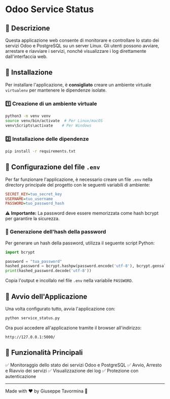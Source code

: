 # Odoo Service Status

## 📌 Descrizione
Questa applicazione web consente di monitorare e controllare lo stato dei servizi Odoo e PostgreSQL su un server Linux. Gli utenti possono avviare, arrestare e riavviare i servizi, nonché visualizzare i log direttamente dall'interfaccia web.

## 🚀 Installazione
Per installare l'applicazione, è **consigliato** creare un ambiente virtuale `virtualenv` per mantenere le dipendenze isolate.

### **1️⃣ Creazione di un ambiente virtuale**
```sh
python3 -m venv venv
source venv/bin/activate  # Per Linux/macOS
venv\Scripts\activate    # Per Windows
```

### **2️⃣ Installazione delle dipendenze**
```sh
pip install -r requirements.txt
```

## 🔑 Configurazione del file `.env`
Per far funzionare l'applicazione, è necessario creare un file `.env` nella directory principale del progetto con le seguenti variabili di ambiente:

```ini
SECRET_KEY=tuo_secret_key
USERNAME=tuo_username
PASSWORD=tuo_password_hash
```

⚠️ **Importante:** La password deve essere memorizzata come hash bcrypt per garantire la sicurezza.

### **🔐 Generazione dell'hash della password**
Per generare un hash della password, utilizza il seguente script Python:

```python
import bcrypt

password = "tua_password"
hashed_password = bcrypt.hashpw(password.encode('utf-8'), bcrypt.gensalt())
print(hashed_password.decode('utf-8'))
```

Copia l'output e incollalo nel file `.env` nella variabile `PASSWORD`.

## 🚀 Avvio dell'Applicazione
Una volta configurato tutto, avvia l'applicazione con:

```sh
python service_status.py
```

Ora puoi accedere all'applicazione tramite il browser all'indirizzo:
```
http://127.0.0.1:5000/
```

## 📜 Funzionalità Principali
✅ Monitoraggio dello stato dei servizi Odoo e PostgreSQL
✅ Avvio, Arresto e Riavvio dei servizi
✅ Visualizzazione dei log
✅ Protezione con autenticazione

---
Made with ❤️ by Giuseppe Tavormina 🚀
